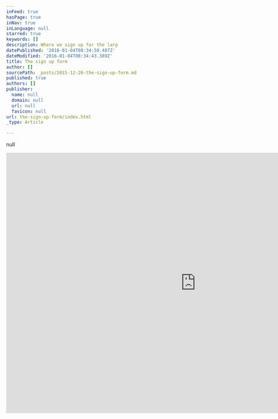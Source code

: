 ```yaml
---
inFeed: true
hasPage: true
inNav: true
inLanguage: null
starred: true
keywords: []
description: Where we sign up for the larp
datePublished: '2016-01-04T08:34:50.487Z'
dateModified: '2016-01-04T08:34:43.389Z'
title: The sign up form
author: []
sourcePath: _posts/2015-12-26-the-sign-up-form.md
published: true
authors: []
publisher:
  name: null
  domain: null
  url: null
  favicon: null
url: the-sign-up-form/index.html
_type: Article

---
```

null

<iframe src="https://docs.google.com/forms/d/1jn5pT9ZrdPiSGtR1-Qk9KJ9wQRA_BvRp1E5Mgml2xmY/viewform?embedded=true" width="1020" height="700" frameborder="0" style=""></iframe>